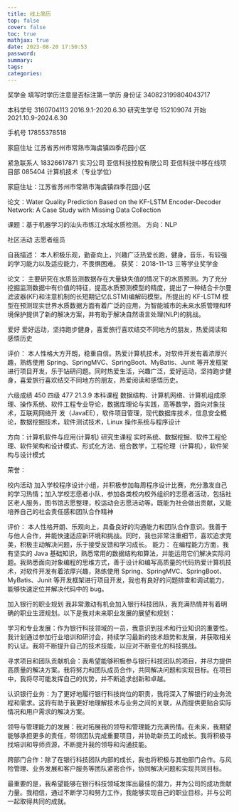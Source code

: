 ```yaml
---
title: 线上简历
top: false
cover: false
toc: true
mathjax: true
date: 2023-08-20 17:50:53
password:
summary:
tags:
categories:
---
```


奖学金
填写时学历注意是否标注第一学历
身份证
340823199804043717

本科学号
3160704113
2016.9.1-2020.6.30
研究生学号
152109074
开始 2021.10.9-2024.6.30

手机号
17855378518

家庭住址
江苏省苏州市常熟市海虞镇四季花园小区

紧急联系人
18326617871
实习公司
亚信科技控股有限公司 亚信科技中移在线项目部
085404 计算机技术（专业学位）

家庭住址：江苏省苏州市常熟市海虞镇四季花园小区

论文：Water Quality Prediction Based on the KF-LSTM Encoder-Decoder Network: A Case Study with Missing Data Collection

课题：基于机器学习的汕头市练江水域水质检测。
方向：NLP

社区活动
志愿者组员

自我描述：
本人积极乐观，勤奋向上，兴趣广泛热爱长跑，健身，音乐，有较强的学习能力以及适应能力，不畏惧困难。
获奖：
2018-11-13 三等学业奖学金

论文：
主要研究在水质监测数据存在大量缺失值的情况下的水质预测。为了充分挖掘监测数据中有价值的特征，提高水质预测模型的精度，提出了一种结合卡尔曼滤波器(KF)和注意机制的长短期记忆(LSTM)编解码模型。所提出的 KF-LSTM 模型在预测现实世界水质数据方面有着广泛的应用，为智能城市的未来水质管理和环境保护提供了新的解决方案，并有助于解决自然语言处理(NLP)的挑战。

爱好
爱好运动，坚持跑步健身，喜爱旅行喜欢结交不同地方的朋友，热爱阅读和感悟历史

评价：
本人性格大方开朗，稳重自信。热爱计算机技术，对软件开发有着浓厚兴趣，熟练使用 Spring、SpringMVC、SpringBoot、MyBatis、Junit 等开发框架进行项目开发，乐于钻研问题。同时热爱生活，兴趣广泛，爱好运动，坚持跑步健身，喜爱旅行喜欢结交不同地方的朋友，热爱阅读和感悟历史。

六级成绩 450
四级 477 21.3.9
本科课程
数据结构、计算机网络、计算机组成原理、操作系统、软件工程专业导论，数据库理论与实践，高等数学，面向对象技术，互联网网络开 发（JavaEE），软件项目管理，现代数据库技术，信息安全概论，数据挖掘技术，软件测试技术，Linux 操作系统与程序设计

方向：计算机软件与应用(计算机)
研究生课程
实时系统、数据挖掘、软件工程伦理、软件架构和设计模式、形式化方法、组合数学，工程伦理（计算机），软件架构与设计模式

荣誉：

校内活动
加入学校程序设计小组，并积极参加每周程序设计比赛，充分激发自己的学习热情；加入学校志愿者小队，参加各类校内校外组织的志愿者活动，包括社区老人服务，图书馆志愿整理，校运动会志愿活动等。既能为社会做出贡献，又能培养自己的社会责任感和团队合作精神

评价：
本人性格开朗、乐观向上，具备良好的沟通能力和团队合作意识。我善于与他人合作，并能快速适应新环境和挑战。同时，我也非常注重细节，喜欢追求完美，积极主动解决问题，乐于接受反馈和学习成长。
能力：
在编程能力方面，我有坚实的 Java 基础知识，熟悉常用的数据结构和算法，并能运用它们解决实际问题。我熟悉面向对象编程的思维方式，善于设计和编写高质量的代码热爱计算机技术，对软件开发有着浓厚兴趣，熟练使用 Spring、SpringMVC、SpringBoot、MyBatis、Junit 等开发框架进行项目开发，我也有良好的问题排查和调试能力，能够快速定位并解决代码中的 bug。

加入银行的职业规划
我非常激动有机会加入银行科技团队，我充满热情并有着明确的职业生涯规划。以下是我对未来职业发展的展望和规划：

学习和专业发展：作为银行科技领域的一员，我意识到技术和行业知识的重要性。我计划通过参加行业培训和研讨会，持续学习最新的技术趋势和发展，并获取相关的认证。我将不断提升自己的技术技能，以应对不断变化的科技挑战。

寻求项目和团队贡献机会：我希望能够积极参与银行科技团队的项目，并尽力提供高质量的解决方案。我将努力和团队成员合作，共同解决问题和实现目标。在项目中，我将尽可能发挥自己的优势，并不断追求创新和卓越。

认识银行业务：为了更好地履行银行科技岗位的职责，我将深入了解银行的业务流程和需求。这将有助于我更好地理解技术与业务之间的关联，从而提供更贴合实际情况和用户需求的解决方案。

领导与管理能力的发展：我对拓展我的领导和管理能力充满热情。在未来，我期望能够承担更多的责任，带领团队完成重要项目，并协助新员工的成长。我将积极寻找培训和导师资源，不断提升我的领导和沟通技能。

跨部门合作：除了在银行科技团队内部的成长，我也将积极与其他部门合作。与风险管理、业务发展和客户服务等团队紧密合作，协同解决问题和实现共同目标。

最重要的是，我希望能够在银行科技领域发挥出最佳的潜力，并为公司的成功贡献力量。我相信，通过不断学习和努力工作，我能够实现自己的职业目标，并与公司一起取得共同的成就。
